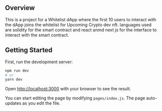 ## Overview

This is a project for a Whitelist dApp where the first 10 users to interact with the dApp joins the whitelist for Upcoming Crypto dev nft. languages used are solidity for the smart contract and react anmd next js for the interface to interact with the smart contract.

## Getting Started

First, run the development server:

```bash
npm run dev
# or
yarn dev
```

Open [http://localhost:3000](http://localhost:3000) with your browser to see the result.

You can start editing the page by modifying `pages/index.js`. The page auto-updates as you edit the file.
